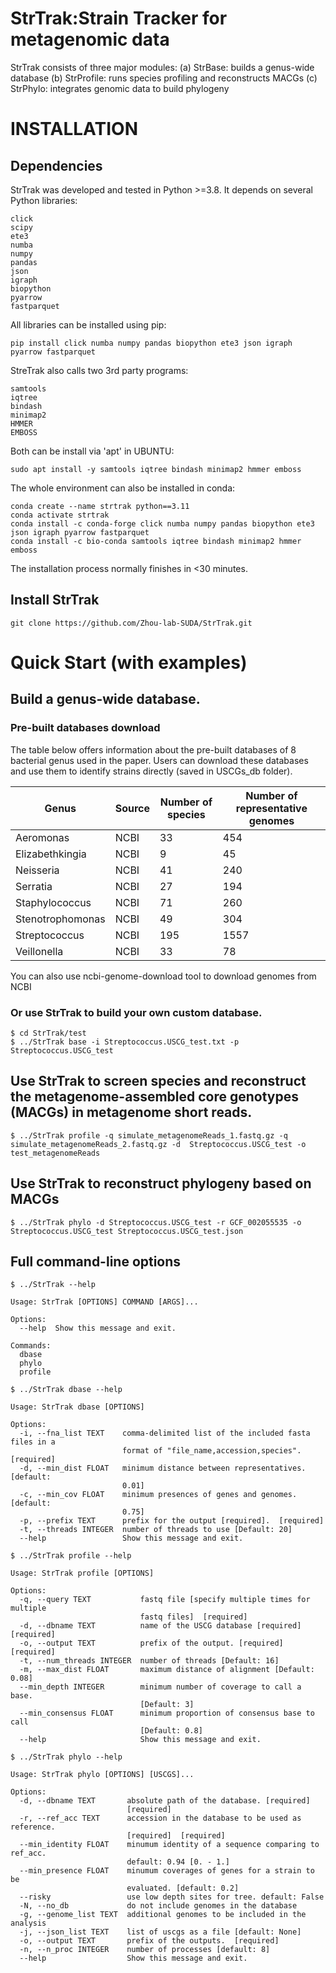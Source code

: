 # StrTrak:Strain Tracker for metagenomic data

StrTrak consists of three major modules: 
(a) StrBase: builds a genus-wide database
(b) StrProfile: runs species profiling and reconstructs MACGs
(c) StrPhylo: integrates genomic data to build phylogeny

# INSTALLATION 
## Dependencies

StrTrak was developed and tested in Python >=3.8. It depends on several Python libraries: 
~~~~~~~~~~
click
scipy
ete3
numba
numpy
pandas
json
igraph
biopython
pyarrow
fastparquet
~~~~~~~~~~

All libraries can be installed using pip: 

~~~~~~~~~~
pip install click numba numpy pandas biopython ete3 json igraph pyarrow fastparquet
~~~~~~~~~~

StreTrak also calls two 3rd party programs:

~~~~~~~~~~
samtools
iqtree
bindash
minimap2
HMMER
EMBOSS
~~~~~~~~~~

Both can be install via 'apt' in  UBUNTU:
~~~~~~~~~~
sudo apt install -y samtools iqtree bindash minimap2 hmmer emboss
~~~~~~~~~~

The whole environment can also be installed in conda:


~~~~~~~~~~
conda create --name strtrak python==3.11
conda activate strtrak
conda install -c conda-forge click numba numpy pandas biopython ete3 json igraph pyarrow fastparquet
conda install -c bio-conda samtools iqtree bindash minimap2 hmmer emboss
~~~~~~~~~~

The installation process normally finishes in <30 minutes.

## Install StrTrak

~~~~~~~~~~
git clone https://github.com/Zhou-lab-SUDA/StrTrak.git
~~~~~~~~~~

# Quick Start (with examples)
## Build a genus-wide database.

### Pre-built databases download
The table below offers information about the pre-built databases of 8 bacterial genus used in the paper. Users can download these databases and use them to identify strains directly (saved in USCGs_db folder).


Genus   |	Source  | Number of species |	Number of representative genomes
------------ | -------------| ------------- | ------------- 
Aeromonas |  NCBI | 33 | 454  
Elizabethkingia |  NCBI | 9 | 45  
Neisseria |  NCBI | 41 | 240  
Serratia |  NCBI | 27 | 194  
Staphylococcus |  NCBI | 71 | 260  
Stenotrophomonas |  NCBI | 49 | 304  
Streptococcus |  NCBI | 195 | 1557  
Veillonella |  NCBI | 33 | 78  

You can also use ncbi-genome-download tool to download genomes from NCBI

### Or use StrTrak to build your own custom database.

~~~~~~~~~~~
$ cd StrTrak/test
$ ../StrTrak base -i Streptococcus.USCG_test.txt -p Streptococcus.USCG_test
~~~~~~~~~~~

## Use StrTrak to screen species and reconstruct the metagenome-assembled core genotypes (MACGs) in metagenome short reads.

~~~~~~~~~~~
$ ../StrTrak profile -q simulate_metagenomeReads_1.fastq.gz -q simulate_metagenomeReads_2.fastq.gz -d  Streptococcus.USCG_test -o test_metagenomeReads
~~~~~~~~~~~

## Use StrTrak to reconstruct phylogeny based on MACGs

~~~~~~~~~~~
$ ../StrTrak phylo -d Streptococcus.USCG_test -r GCF_002055535 -o Streptococcus.USCG_test Streptococcus.USCG_test.json
~~~~~~~~~~~
## Full command-line options

~~~~~~~~~~
$ ../StrTrak --help

Usage: StrTrak [OPTIONS] COMMAND [ARGS]...

Options:
  --help  Show this message and exit.

Commands:
  dbase
  phylo
  profile

~~~~~~~~~~

~~~~~~~~~~
$ ../StrTrak dbase --help

Usage: StrTrak dbase [OPTIONS]

Options:
  -i, --fna_list TEXT    comma-delimited list of the included fasta files in a
                         format of "file_name,accession,species".  [required]
  -d, --min_dist FLOAT   minimum distance between representatives. [default:
                         0.01]
  -c, --min_cov FLOAT    minimum presences of genes and genomes. [default:
                         0.75]
  -p, --prefix TEXT      prefix for the output [required].  [required]
  -t, --threads INTEGER  number of threads to use [Default: 20]
  --help                 Show this message and exit.
~~~~~~~~~~

~~~~~~~~~~
$ ../StrTrak profile --help

Usage: StrTrak profile [OPTIONS]

Options:
  -q, --query TEXT           fastq file [specify multiple times for multiple
                             fastq files]  [required]
  -d, --dbname TEXT          name of the USCG database [required]  [required]
  -o, --output TEXT          prefix of the output. [required]  [required]
  -t, --num_threads INTEGER  number of threads [Default: 16]
  -m, --max_dist FLOAT       maximum distance of alignment [Default: 0.08]
  --min_depth INTEGER        minimum number of coverage to call a base.
                             [Default: 3]
  --min_consensus FLOAT      minimum proportion of consensus base to call
                             [Default: 0.8]
  --help                     Show this message and exit.

~~~~~~~~~~

~~~~~~~~~~
$ ../StrTrak phylo --help

Usage: StrTrak phylo [OPTIONS] [USCGS]...

Options:
  -d, --dbname TEXT       absolute path of the database. [required]
                          [required]
  -r, --ref_acc TEXT      accession in the database to be used as reference.
                          [required]  [required]
  --min_identity FLOAT    minumum identity of a sequence comparing to ref_acc.
                          default: 0.94 [0. - 1.]
  --min_presence FLOAT    minumum coverages of genes for a strain to be
                          evaluated. [default: 0.2]
  --risky                 use low depth sites for tree. default: False
  -N, --no_db             do not include genomes in the database
  -g, --genome_list TEXT  additional genomes to be included in the analysis
  -j, --json_list TEXT    list of uscgs as a file [default: None]
  -o, --output TEXT       prefix of the outputs.  [required]
  -n, --n_proc INTEGER    number of processes [default: 8]
  --help                  Show this message and exit.

~~~~~~~~~~

